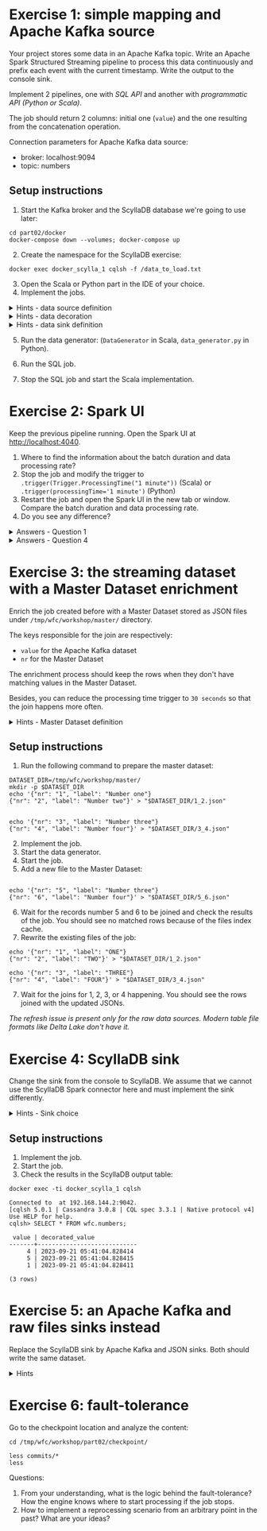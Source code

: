 # Exercise 1: simple mapping and Apache Kafka source

Your project stores some data in an Apache Kafka topic. Write an Apache Spark Structured Streaming pipeline to process this data continuously and prefix each event with the current timestamp. Write the output to the console sink.

Implement 2 pipelines, one with *SQL API* and another with *programmatic API (Python or Scala)*. 

The job should return 2 columns: initial one (`value`) and the one resulting from the concatenation operation.

Connection parameters for Apache Kafka data source:

* broker: localhost:9094
* topic: numbers

## Setup instructions

1. Start the Kafka broker and the ScyllaDB database we're going to use later:
```
cd part02/docker
docker-compose down --volumes; docker-compose up
```
2. Create the namespace for the ScyllaDB exercise:
```
docker exec docker_scylla_1 cqlsh -f /data_to_load.txt
```

3. Open the Scala or Python part in the IDE of your choice.
4. Implement the jobs.

<details>
<summary>Hints - data source definition</summary>

```
spark.readStream.format("kafka").option("..define your connection options here..")
```
</details>
	
<details>
<summary>Hints - data decoration</summary>

SQL:
```
CONCAT_WS(' ', 'Spark', 'SQL')
```

Python:
```
TODO:
```

Scala:
```
.map(..decoration logic here.)
```
</details>

<details>
<summary>Hints - data sink definition</summary>
```
.writeStream.format("console").option("truncate", false).option("checkpointLocation", "....")
```
</details>

5. Run the data generator: (`DataGenerator` in Scala, `data_generator.py` in Python).

6. Run the SQL job.

7. Stop the SQL job and start the Scala implementation.

# Exercise 2: Spark UI

Keep the previous pipeline running. Open the Spark UI at [http://localhost:4040](http://localhost:4040).

1. Where to find the information about the batch duration and data processing rate?
2. Stop the job and modify the trigger to `.trigger(Trigger.ProcessingTime("1 minute"))` (Scala) or `.trigger(processingTime='1 minute')` (Python)
3. Restart the job and open the Spark UI in the new tab or window. Compare the batch duration and data processing rate.
4. Do you see any difference?


<details>
<summary>Answers - Question 1</summary>
Under _Structured Streaming_ where the Streaming query statistics are displayed.
</details>

<details>
<summary>Answers - Question 4</summary>
Several aspects here:

* more rows are processed at once, the query waits 1 minute and takes more data at once
* it doesn't impact the execution time, though; our sink is not data-bounded; we print data which is stored in memory
  so there is no I/O impact because of the increased data volume; typically, it won't be the case if you use a I/O-bounded data sink
* there is less jobs executed in the Jobs section; it might be easier to follow
</details>

# Exercise 3: the streaming dataset with a Master Dataset enrichment

Enrich the job created before with a Master Dataset stored as JSON files under `/tmp/wfc/workshop/master/` directory. 

The keys responsible for the join are respectively:

* `value` for the Apache Kafka dataset
* `nr` for the Master Dataset

The enrichment process should keep the rows when they don't have matching values in the Master Dataset.

Besides, you can reduce the processing time trigger to `30 seconds` so that the join happens more often.

<details>
<summary>Hints - Master Dataset definition</summary>

It's a static dataset, so we use the Spark SQL API here:
```
sparkSession.read.schema("nr STRING, label STRING").json("/tmp/wfc/workshop/master")
```

Remember, for any kind of semi-structured data sources (JSON, CSV), it's important to explicitly define the schema. Otherwise Apache Spark will
sample the dataset to infer the schema which in the end can be wrong and the operation can be costly (dataset processed twice, for the schema resolution
and processing logic)
</details>

## Setup instructions
1. Run the following command to prepare the master dataset:
```
DATASET_DIR=/tmp/wfc/workshop/master/
mkdir -p $DATASET_DIR
echo '{"nr": "1", "label": "Number one"}
{"nr": "2", "label": "Number two"}' > "$DATASET_DIR/1_2.json"


echo '{"nr": "3", "label": "Number three"}
{"nr": "4", "label": "Number four"}' > "$DATASET_DIR/3_4.json"
```
2. Implement the job.
3. Start the data generator.
4. Start the job.
5. Add a new file to the Master Dataset:
```

echo '{"nr": "5", "label": "Number three"}
{"nr": "6", "label": "Number four"}' > "$DATASET_DIR/5_6.json"
```

6. Wait for the records number 5 and 6 to be joined and check the results of the job. You should see no matched rows because of the files index cache.
7. Rewrite the existing files of the job:
```
echo '{"nr": "1", "label": "ONE"}
{"nr": "2", "label": "TWO"}' > "$DATASET_DIR/1_2.json"

echo '{"nr": "3", "label": "THREE"}
{"nr": "4", "label": "FOUR"}' > "$DATASET_DIR/3_4.json"
```

7. Wait for the joins for 1, 2, 3, or 4 happening. You should see the rows joined with the updated JSONs.

*The refresh issue is present only for the raw data sources. Modern table file formats like Delta Lake don't have it.*


# Exercise 4: ScyllaDB sink

Change the sink from the console to ScyllaDB. We assume that we cannot use the ScyllaDB Spark connector here and must implement the sink differently.


<details>
<summary>Hints - Sink choice</summary>

There are multiple alternatives:

* `foreachPartition` with the ScyllaDB API
* `foreach` with a dedicated `ForeachWriter` that implements the open/process/close methods

My choice goes to the latter one since the API provides a quite nice pattern for the custom writing:
* in the `open` we're going to initialize the connection to the database
* in the `process` we're going to either add a record to the buffer or flush the buffer if it's full
* in the `close` we're going to flush remaining records from the buffer and close the ScyllaDB connection

Example for Scala:
```
class ScyllaDbWriter extends ForeachWriter[MappedEvent] {

  private var cqlSession: CqlSession = _
  
  private val bufferedRows = new mutable.ListBuffer[MappedEvent]()

  override def open(partitionId: Long, epochId: Long): Boolean = {
    cqlSession = CqlSession.builder()
      .withKeyspace("wfc")
      .build()
    true
  }

  override def process(visit: MappedEvent): Unit = {
    if (bufferedRows.size == 10) {
      flushBuffer()
    }
    bufferedRows.append(visit)
  }
  
  override def close(errorOrNull: Throwable): Unit = {
      flushBuffer()
      cqlSession.close()
  }	
```

Example for Python:
```
TODO:
```

</details>

## Setup instructions
1. Implement the job.
2. Start the job.
3. Check the results in the ScyllaDB output table:
```
docker exec -ti docker_scylla_1 cqlsh

Connected to  at 192.168.144.2:9042.
[cqlsh 5.0.1 | Cassandra 3.0.8 | CQL spec 3.3.1 | Native protocol v4]
Use HELP for help.
cqlsh> SELECT * FROM wfc.numbers;

 value | decorated_value
-------+----------------------------
     4 | 2023-09-21 05:41:04.828414
     5 | 2023-09-21 05:41:04.828415
     1 | 2023-09-21 05:41:04.828411

(3 rows)
```

# Exercise 5: an Apache Kafka and raw files sinks instead

Replace the ScyllaDB sink by Apache Kafka and JSON sinks. Both should write the same dataset.


<details>
	<summary>Hints</summary>

	### Data sink
	
	This time we need to change the data sink to `foreachBatch` and define the output definition inside as:
	
	```
	dataset.cache()
	dataset.write.mode(SaveMode.Overwrite).json(s"/tmp/wfc/workshop/part02/exercise4/${batchNumber}")
	// Kafka is not only available for the streaming API!
	dataset.selectExpr("decorated_value AS value").write.options(Map(
          "kafka.bootstrap.servers" -> "localhost:9094",
          "topic" -> EnrichedDataTopicName
	)).format("kafka").save()
	```
	
	Several points here:

	* the `cache` is mandatory; otherwise the reading part is executed twice, once for each data sink
	* defining 2 `writeStream...` on the data source won't work well because again, it'll involve reading the data twice
	* moreover, 2 `writeStream`s bring the risk of reading different data since the data source is not synchronized; it
	  breaks the requirement from the announcement
	  
	### Reading Kafka data
	```
	docker exec -ti docker_kafka_1 kafka-console-consumer.sh --bootstrap-server localhost:9092 --topic numbers_enriched --from-beginning
	```
</details>
 
# Exercise 6: fault-tolerance

Go to the checkpoint location and analyze the content:
```
cd /tmp/wfc/workshop/part02/checkpoint/

less commits/*
less 
```

Questions:

1. From your understanding, what is the logic behind the fault-tolerance? How the engine knows where to start processing if the job stops.
2. How to implement a reprocessing scenario from an arbitrary point in the past? What are your ideas?
